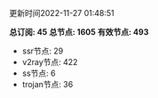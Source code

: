 更新时间2022-11-27 01:48:51

**总订阅: 45**
**总节点: 1605**
**有效节点: 493**
- ssr节点: 29
- v2ray节点: 422
- ss节点: 6
- trojan节点: 36
